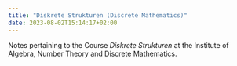 ```yaml
---
title: "Diskrete Strukturen (Discrete Mathematics)"
date: 2023-08-02T15:14:17+02:00
---
```


Notes pertaining to the Course _Diskrete Strukturen_ at the Institute of Algebra, Number Theory and Discrete Mathematics.